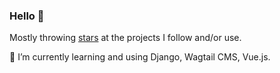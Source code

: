 ### Hello 👋

Mostly throwing [stars](https://github.com/krzysztofjeziorny?tab=stars) at the projects I follow and/or use. 

🌱 I’m currently learning and using Django, Wagtail CMS, Vue.js.

<!--
**TravellerSam/TravellerSam** is a ✨ _special_ ✨ repository because its `README.md` (this file) appears on your GitHub profile.

Here are some ideas to get you started:

- 🔭 I’m currently working on ...
- 🌱 I’m currently learning ...
- 👯 I’m looking to collaborate on ...
- 🤔 I’m looking for help with ...
- 💬 Ask me about ...
- 📫 How to reach me: ...
- 😄 Pronouns: ...
- ⚡ Fun fact: ...
-->
